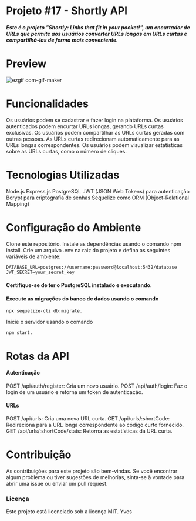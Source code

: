 
# Projeto #17 - Shortly API

##### Este é o projeto "Shortly: Links that fit in your pocket!", um encurtador de URLs que permite aos usuários converter URLs longas em URLs curtas e compartilhá-las de forma mais conveniente.

# Preview
![ezgif com-gif-maker](https://github.com/CauaYves/projeto17-shortly-front/assets/108950428/007f306e-0b01-449e-9161-60950fb29386)
# Funcionalidades
  Os usuários podem se cadastrar e fazer login na plataforma.
  Os usuários autenticados podem encurtar URLs longas, gerando URLs curtas exclusivas.
  Os usuários podem compartilhar as URLs curtas geradas com outras pessoas.
  As URLs curtas redirecionam automaticamente para as URLs longas correspondentes.
  Os usuários podem visualizar estatísticas sobre as URLs curtas, como o número de cliques.
# Tecnologias Utilizadas
  Node.js
  Express.js
  PostgreSQL
  JWT (JSON Web Tokens) para autenticação
  Bcrypt para criptografia de senhas
  Sequelize como ORM (Object-Relational Mapping)
# Configuração do Ambiente
  Clone este repositório.
  Instale as dependências usando o comando npm install.
  Crie um arquivo .env na raiz do projeto e defina as seguintes variáveis de ambiente:
```
DATABASE_URL=postgres://username:password@localhost:5432/database
JWT_SECRET=your_secret_key
```
#### Certifique-se de ter o PostgreSQL instalado e executando.

#### Execute as migrações do banco de dados usando o comando
```
npx sequelize-cli db:migrate.
```
Inicie o servidor usando o comando 
```
npm start.
```

# Rotas da API
#### Autenticação
  POST /api/auth/register: Cria um novo usuário.
  POST /api/auth/login: Faz o login de um usuário e retorna um token de autenticação.
#### URLs
  POST /api/urls: Cria uma nova URL curta.
  GET /api/urls/:shortCode: Redireciona para a URL longa correspondente ao código curto fornecido.
  GET /api/urls/:shortCode/stats: Retorna as estatísticas da URL curta.
# Contribuição
As contribuições para este projeto são bem-vindas. Se você encontrar algum problema ou tiver sugestões de melhorias, sinta-se à vontade para abrir uma issue ou enviar um pull request.

### Licença
Este projeto está licenciado sob a licença MIT.
Yves 
